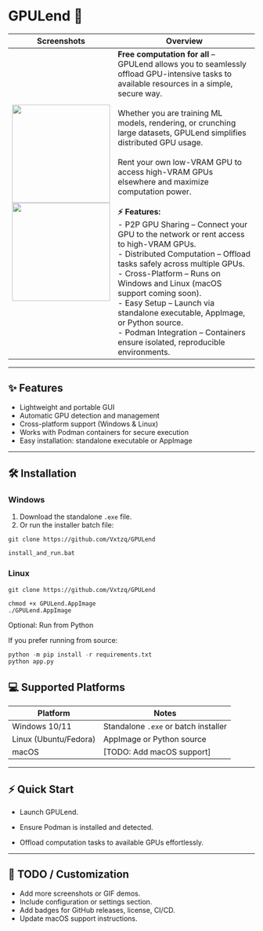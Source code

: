 # GPULend 🚀

| Screenshots | Overview |
|------------|----------|
| <img src="https://github.com/user-attachments/assets/f6740670-25af-4d6b-b901-50e6b0f8685a" width="200"><br><img src="https://github.com/user-attachments/assets/cd48c461-b910-4c32-a4ec-35b84c470f97" width="200"> | **Free computation for all** – GPULend allows you to seamlessly offload GPU-intensive tasks to available resources in a simple, secure way.<br><br>Whether you are training ML models, rendering, or crunching large datasets, GPULend simplifies distributed GPU usage.<br><br>Rent your own low-VRAM GPU to access high-VRAM GPUs elsewhere and maximize computation power.<br><br>**⚡ Features:**<br>- P2P GPU Sharing – Connect your GPU to the network or rent access to high-VRAM GPUs.<br>- Distributed Computation – Offload tasks safely across multiple GPUs.<br>- Cross-Platform – Runs on Windows and Linux (macOS support coming soon).<br>- Easy Setup – Launch via standalone executable, AppImage, or Python source.<br>- Podman Integration – Containers ensure isolated, reproducible environments. |


---
## ✨ Features

- Lightweight and portable GUI
- Automatic GPU detection and management
- Cross-platform support (Windows & Linux)
- Works with Podman containers for secure execution
- Easy installation: standalone executable or AppImage  

---

## 🛠 Installation

### Windows

1. Download the standalone `.exe` file.  
2. Or run the installer batch file:  

```
git clone https://github.com/Vxtzq/GPULend
```

```bat
install_and_run.bat
```
### Linux
```
git clone https://github.com/Vxtzq/GPULend
```

```
chmod +x GPULend.AppImage
./GPULend.AppImage
```

Optional: Run from Python

If you prefer running from source:
```python
python -m pip install -r requirements.txt
python app.py
```
## 💻 Supported Platforms

| Platform             | Notes                                    |
|--------------------|------------------------------------------|
| Windows 10/11        | Standalone `.exe` or batch installer   |
| Linux (Ubuntu/Fedora)| AppImage or Python source              |
| macOS                | [TODO: Add macOS support]              |

---

## ⚡ Quick Start

- Launch GPULend.

- Ensure Podman is installed and detected.

- Offload computation tasks to available GPUs effortlessly.


---

## 📝 TODO / Customization

- Add more screenshots or GIF demos.
- Include configuration or settings section.
- Add badges for GitHub releases, license, CI/CD.
- Update macOS support instructions.

